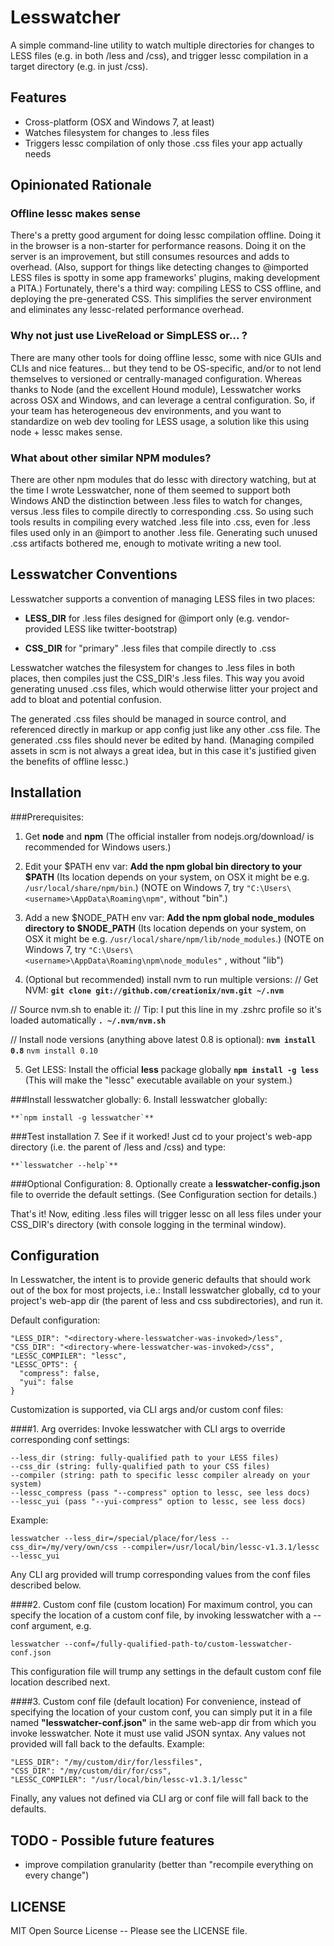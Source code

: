 # Lesswatcher

A simple command-line utility to watch multiple directories for changes to LESS files (e.g. in both /less and /css), and trigger lessc compilation in a target directory (e.g. in just /css).


## Features
  - Cross-platform (OSX and Windows 7, at least)
  - Watches filesystem for changes to .less files
  - Triggers lessc compilation of only those .css files your app actually needs


## Opinionated Rationale

### Offline lessc makes sense

There's a pretty good argument for doing lessc compilation offline. Doing it in the browser is a non-starter for performance reasons. Doing it on the server is an improvement, but still consumes resources and adds to overhead. (Also, support for things like detecting changes to @imported LESS files is spotty in some app frameworks' plugins, making development a PITA.) Fortunately, there's a third way: compiling LESS to CSS offline, and deploying the pre-generated CSS. This simplifies the server environment and eliminates any lessc-related performance overhead.

### Why not just use LiveReload or SimpLESS or... ?

There are many other tools for doing offline lessc, some with nice GUIs and CLIs and nice features... but they tend to be OS-specific, and/or to not lend themselves to versioned or centrally-managed configuration. Whereas thanks to Node (and the excellent Hound module), Lesswatcher works across OSX and Windows, and can leverage a central configuration. So, if your team has heterogeneous dev environments, and you want to standardize on web dev tooling for LESS usage, a solution like this using node + lessc makes sense.

### What about other similar NPM modules?

There are other npm modules that do lessc with directory watching, but at the time I wrote Lesswatcher, none of them seemed to support both Windows AND the distinction between .less files to watch for changes, versus .less files to compile directly to corresponding .css. So using such tools results in compiling every watched .less file into .css, even for .less files used only in an @import to another .less file. Generating such unused .css artifacts bothered me, enough to motivate writing a new tool.


## Lesswatcher Conventions

Lesswatcher supports a convention of managing LESS files in two places:

  - **LESS_DIR**
  for .less files designed for @import only (e.g. vendor-provided LESS like twitter-bootstrap)

  - **CSS_DIR**
  for "primary" .less files that compile directly to .css

Lesswatcher watches the filesystem for changes to .less files in both places, then compiles just the CSS_DIR's .less files. This way you avoid generating unused .css files, which would otherwise litter your project and add to bloat and potential confusion.

The generated .css files should be managed in source control, and referenced directly in markup or app config just like any other .css file. The generated .css files should never be edited by hand. (Managing compiled assets in scm is not always a great idea, but in this case it's justified given the benefits of offline lessc.)


## Installation

###Prerequisites:
1. Get **node** and **npm**
  (The official installer from nodejs.org/download/ is recommended for Windows users.)

2. Edit your $PATH env var:
  **Add the npm global bin directory to your $PATH**
  (Its location depends on your system, on OSX it might be e.g. `/usr/local/share/npm/bin`.)
  (NOTE on Windows 7, try `"C:\Users\<username>\AppData\Roaming\npm"`, without "bin".)

3. Add a new $NODE_PATH env var:
  **Add the npm global node_modules directory to $NODE_PATH**
  (Its location depends on your system, on OSX it might be e.g.
  `/usr/local/share/npm/lib/node_modules`.)
  (NOTE on Windows 7, try 
  `"C:\Users\<username>\AppData\Roaming\npm\node_modules"`
  , without "lib")

4. (Optional but recommended) install nvm to run multiple versions:
  // Get NVM:
    **`git clone git://github.com/creationix/nvm.git ~/.nvm`**

  // Source nvm.sh to enable it:
  // Tip: I put this line in my .zshrc profile so it's loaded automatically
    **`. ~/.nvm/nvm.sh`**

  // Install node versions (anything above latest 0.8 is optional):
      **`nvm install 0.8`**
      `nvm install 0.10`

5. Get LESS:
  Install the official **less** package globally
    **`npm install -g less`**
  (This will make the "lessc" executable available on your system.)


###Install lesswatcher globally:
6. Install lesswatcher globally:

    **`npm install -g lesswatcher`**


###Test installation
7. See if it worked! Just cd to your project's web-app directory (i.e. the parent of /less and /css) and type:

    **`lesswatcher --help`**


###Optional Configuration:
8. Optionally create a **lesswatcher-config.json** file to override the default settings. (See Configuration section for details.)


That's it! Now, editing .less files will trigger lessc on all less files under your CSS_DIR's directory (with console logging in the terminal window).


## Configuration

In Lesswatcher, the intent is to provide generic defaults that should work out of the box for most projects, i.e.:
Install lesswatcher globally, cd to your project's web-app dir (the parent of less and css subdirectories), and run it.

Default configuration:

    "LESS_DIR": "<directory-where-lesswatcher-was-invoked>/less",
    "CSS_DIR": "<directory-where-lesswatcher-was-invoked>/css",
    "LESSC_COMPILER": "lessc",
    "LESSC_OPTS": {
      "compress": false,
      "yui": false
    }

Customization is supported, via CLI args and/or custom conf files:

####1. Arg overrides:
  Invoke lesswatcher with CLI args to override corresponding conf settings:

    --less_dir (string: fully-qualified path to your LESS files)
    --css_dir (string: fully-qualified path to your CSS files)
    --compiler (string: path to specific lessc compiler already on your system)
    --lessc_compress (pass "--compress" option to lessc, see less docs)
    --lessc_yui (pass "--yui-compress" option to lessc, see less docs)

  Example:

    lesswatcher --less_dir=/special/place/for/less --css_dir=/my/very/own/css --compiler=/usr/local/bin/lessc-v1.3.1/lessc --lessc_yui

  Any CLI arg provided will trump corresponding values from the conf files described below.

####2. Custom conf file (custom location)
  For maximum control, you can specify the location of a custom conf file, by invoking lesswatcher with a --conf argument, e.g.

    lesswatcher --conf=/fully-qualified-path-to/custom-lesswatcher-conf.json

  This configuration file will trump any settings in the default custom conf file location described next.

####3. Custom conf file (default location)
  For convenience, instead of specifying the location of your custom conf, you can simply put it in a file named **"lesswatcher-conf.json"** in the same web-app dir from which you invoke lesswatcher. Note it must use valid JSON syntax. Any values not provided will fall back to the defaults.
  Example:

    "LESS_DIR": "/my/custom/dir/for/lessfiles",
    "CSS_DIR": "/my/custom/dir/for/css",
    "LESSC_COMPILER": "/usr/local/bin/lessc-v1.3.1/lessc"

  Finally, any values not defined via CLI arg or conf file will fall back to the defaults.


## TODO - Possible future features

  * improve compilation granularity (better than "recompile everything on every change")


## LICENSE

  MIT Open Source License -- Please see the LICENSE file.

